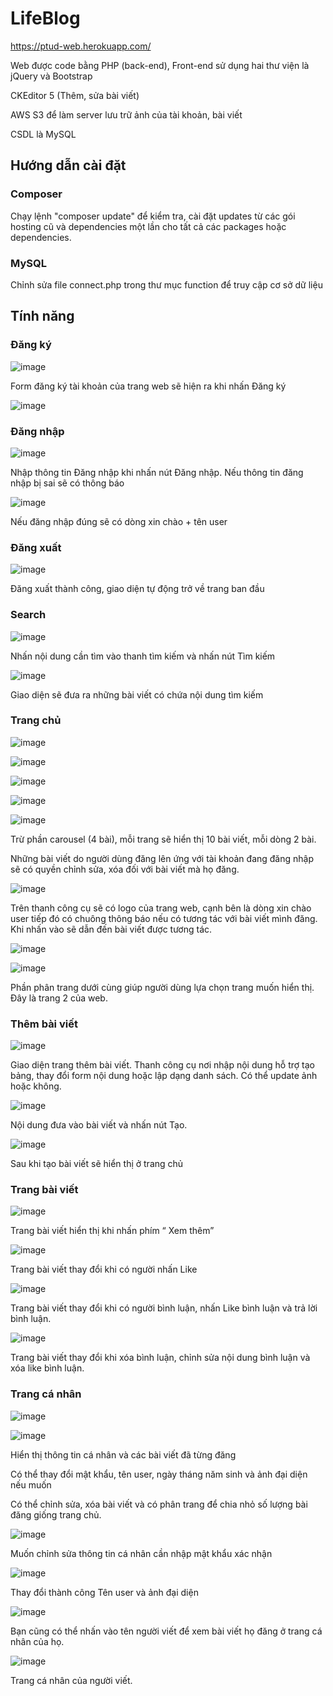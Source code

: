 # LifeBlog
https://ptud-web.herokuapp.com/

Web được code bằng PHP (back-end), Front-end sử dụng hai thư viện là jQuery và Bootstrap

CKEditor 5 (Thêm, sửa bài viết)

AWS S3 để làm server lưu trữ ảnh của tài khoản, bài viết

CSDL là MySQL

## Hướng dẫn cài đặt
### Composer
Chạy lệnh "composer update" để kiểm tra, cài đặt updates từ các gói hosting cũ và dependencies một lần cho tất cả các packages hoặc dependencies.
### MySQL
Chỉnh sửa file connect.php trong thư mục function để truy cập cơ sở dữ liệu

## Tính năng

### Đăng ký
![image](https://user-images.githubusercontent.com/24567549/125442829-d550b959-39db-4321-83c0-c25eb826d8cf.png)

Form đăng ký tài khoản của trang web sẽ hiện ra khi nhấn Đăng ký

![image](https://user-images.githubusercontent.com/24567549/125442893-56ec30fa-5be0-4f16-932c-8654dcd8ab23.png)

### Đăng nhập
![image](https://user-images.githubusercontent.com/24567549/125442936-efbd1af5-c67a-4e02-8e33-73e3b91c1690.png)

Nhập thông tin Đăng nhập khi nhấn nút Đăng nhập. Nếu thông tin đăng nhập bị sai sẽ có thông báo

![image](https://user-images.githubusercontent.com/24567549/125442954-13e65dc7-7464-433a-9bdf-6fef32c2ab72.png)

Nếu đăng nhập đúng sẽ có dòng xin chào + tên user

### Đăng xuất

![image](https://user-images.githubusercontent.com/24567549/125442981-1be47d0f-3e5a-46dc-a852-223b5a4a15d7.png)

Đăng xuất thành công, giao diện tự động trở về trang ban đầu

### Search 

![image](https://user-images.githubusercontent.com/24567549/125443004-ddb1005a-1a67-4c3c-a384-15bc87dc539b.png)

Nhấn nội dung cần tìm vào thanh tìm kiếm và nhấn nút Tìm kiếm

![image](https://user-images.githubusercontent.com/24567549/125443019-e3f1fde2-b806-48a2-bb17-010be7aaa064.png)

Giao diện sẽ đưa ra những bài viết có chứa nội dung tìm kiếm

### Trang chủ

![image](https://user-images.githubusercontent.com/24567549/125443033-8cff7579-7b33-451b-a7a2-4a01ebefa7d4.png)

![image](https://user-images.githubusercontent.com/24567549/125443043-5bfc0dd4-ed41-4fc7-a9ed-57aa90aa9b58.png)

![image](https://user-images.githubusercontent.com/24567549/125443048-30304b0a-9508-4521-9010-b9e50fcdebbc.png)

![image](https://user-images.githubusercontent.com/24567549/125443054-1f2856b2-f644-444b-92e6-eb90089bc0f5.png)

![image](https://user-images.githubusercontent.com/24567549/125443062-0a4db4dd-bba2-47a7-ac41-0cef9da504b7.png)

Trừ phần carousel (4 bài), mỗi trang sẽ hiển thị 10 bài viết, mỗi dòng 2 bài.

Những bài viết do người dùng đăng lên ứng với tài khoản đang đăng nhập sẽ có quyền chỉnh sửa, xóa đối với bài viết mà họ đăng.

![image](https://user-images.githubusercontent.com/24567549/125443076-efb66ff6-e00c-4bd2-832b-855f48191be2.png)

Trên thanh công cụ sẽ có logo của trang web, cạnh bên là dòng xin chào user tiếp đó có chuông thông báo nếu có tương tác với bài viết mình đăng. Khi nhấn vào sẽ dẫn đến bài viết được tương tác.

![image](https://user-images.githubusercontent.com/24567549/125443122-b8d1a37a-c497-42f2-b57c-b4f544a509b5.png)

![image](https://user-images.githubusercontent.com/24567549/125443132-515b6ec9-85e9-41ed-b472-0209df2b4784.png)

Phần phân trang dưới cùng giúp người dùng lựa chọn trang muốn hiển thị. Đây là trang 2 của web.

### Thêm bài viết

![image](https://user-images.githubusercontent.com/24567549/125443160-48ff08c3-d064-4d2d-8c1a-f87108b9372c.png)

Giao diện trang thêm bài viết. Thanh công cụ nơi nhập nội dung hỗ trợ tạo bảng, thay đổi form nội dung hoặc lập dạng danh sách. Có thể update ảnh hoặc không.

![image](https://user-images.githubusercontent.com/24567549/125443180-39bf5d0d-a30d-4063-8e99-930e22c8454d.png)

Nội dung đưa vào bài viết và nhấn nút Tạo.

![image](https://user-images.githubusercontent.com/24567549/125443198-8602ff57-9ab6-4307-b04c-0a12b6400c59.png)

Sau khi tạo bài viết sẽ hiển thị ở trang chủ

### Trang bài viết

![image](https://user-images.githubusercontent.com/24567549/125443280-1b95e06b-36d7-435c-8fd0-026b300d9693.png)

Trang bài viết hiển thị khi nhấn phím “ Xem thêm”

![image](https://user-images.githubusercontent.com/24567549/125443297-05b6cdda-ce2d-48fa-b74c-73427536211b.png)

Trang bài viết thay đổi khi có người nhấn Like  

![image](https://user-images.githubusercontent.com/24567549/125443337-5e6d844c-7c6b-47c0-bb1c-cf5589dedd85.png)

Trang bài viết thay đổi khi có người bình luận, nhấn Like bình luận và trả lời bình luận.

![image](https://user-images.githubusercontent.com/24567549/125443350-176243b6-b4e6-48e4-88b2-6b2acc78af3f.png)

Trang bài viết thay đổi khi xóa bình luận, chỉnh sửa nội dung bình luận và xóa like bình luận.

### Trang cá nhân

![image](https://user-images.githubusercontent.com/24567549/125443378-b39b4989-5765-41cf-b4fe-e5bdf7eb520a.png)

![image](https://user-images.githubusercontent.com/24567549/125443384-0ce0c1df-aafe-4dde-b760-d11e9ad4c811.png)

Hiển thị thông tin cá nhân và các bài viết đã từng đăng

Có thể thay đổi mật khẩu, tên user, ngày tháng năm sinh và ảnh đại diện nếu muốn

Có thể chỉnh sửa, xóa bài viết và có phân trang để chia nhỏ số lượng bài đăng giống trang chủ.

![image](https://user-images.githubusercontent.com/24567549/125443409-25583e6b-ea7d-459c-887d-23d7809acc80.png)

Muốn chỉnh sửa thông tin cá nhân cần nhập mật khẩu xác nhận

![image](https://user-images.githubusercontent.com/24567549/125443425-0dfc7943-b90e-4eb0-8e70-53f549eaf699.png)

Thay đổi thành công Tên user và ảnh đại diện

![image](https://user-images.githubusercontent.com/24567549/125443450-10665dad-1c48-4702-9671-b4cb7bf17b8b.png)

Bạn cũng có thể nhấn vào tên người viết để xem bài viết họ đăng ở trang cá nhân của họ.

![image](https://user-images.githubusercontent.com/24567549/125443467-5460f39b-3a0b-4040-9f03-7f61ef40df64.png)

Trang cá nhân của người viết.



